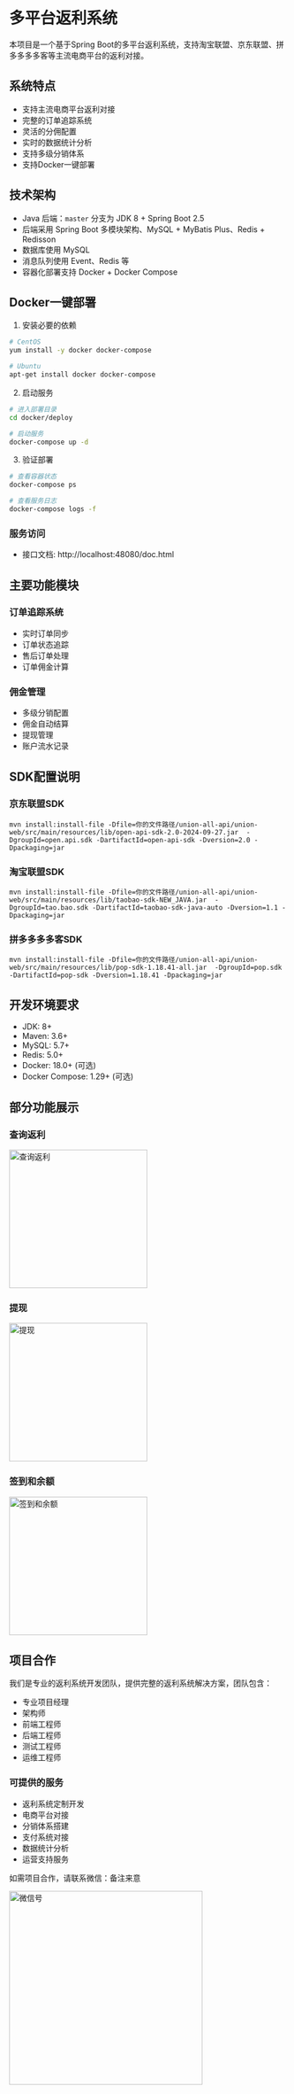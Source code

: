 # 多平台返利系统

本项目是一个基于Spring Boot的多平台返利系统，支持淘宝联盟、京东联盟、拼多多多多客等主流电商平台的返利对接。

## 系统特点

* 支持主流电商平台返利对接
* 完整的订单追踪系统
* 灵活的分佣配置
* 实时的数据统计分析
* 支持多级分销体系
* 支持Docker一键部署

## 技术架构

* Java 后端：`master` 分支为 JDK 8 + Spring Boot 2.5
* 后端采用 Spring Boot 多模块架构、MySQL + MyBatis Plus、Redis + Redisson
* 数据库使用 MySQL
* 消息队列使用 Event、Redis 等
* 容器化部署支持 Docker + Docker Compose

## Docker一键部署

1. 安装必要的依赖
```bash
# CentOS
yum install -y docker docker-compose

# Ubuntu
apt-get install docker docker-compose
```

2. 启动服务
```bash
# 进入部署目录
cd docker/deploy

# 启动服务
docker-compose up -d
```

3. 验证部署
```bash
# 查看容器状态
docker-compose ps

# 查看服务日志
docker-compose logs -f
```

### 服务访问
- 接口文档: http://localhost:48080/doc.html

## 主要功能模块

### 订单追踪系统
- 实时订单同步
- 订单状态追踪
- 售后订单处理
- 订单佣金计算

### 佣金管理
- 多级分销配置
- 佣金自动结算
- 提现管理
- 账户流水记录

## SDK配置说明

### 京东联盟SDK
```shell
mvn install:install-file -Dfile=你的文件路径/union-all-api/union-web/src/main/resources/lib/open-api-sdk-2.0-2024-09-27.jar  -DgroupId=open.api.sdk -DartifactId=open-api-sdk -Dversion=2.0 -Dpackaging=jar
```

### 淘宝联盟SDK
```shell
mvn install:install-file -Dfile=你的文件路径/union-all-api/union-web/src/main/resources/lib/taobao-sdk-NEW_JAVA.jar  -DgroupId=tao.bao.sdk -DartifactId=taobao-sdk-java-auto -Dversion=1.1 -Dpackaging=jar
```

### 拼多多多多客SDK
```shell
mvn install:install-file -Dfile=你的文件路径/union-all-api/union-web/src/main/resources/lib/pop-sdk-1.18.41-all.jar  -DgroupId=pop.sdk -DartifactId=pop-sdk -Dversion=1.18.41 -Dpackaging=jar
```

## 开发环境要求

- JDK: 8+
- Maven: 3.6+
- MySQL: 5.7+
- Redis: 5.0+
- Docker: 18.0+ (可选)
- Docker Compose: 1.29+ (可选)

## 部分功能展示
### 查询返利
<img src="images/%E6%9F%A5%E8%AF%A2%E8%BF%94%E5%88%A9.jpg" alt="查询返利" width="250">

### 提现
<img src="images/%E6%8F%90%E7%8E%B0.jpg" alt="提现" width="250">

### 签到和余额
<img src="images/%E7%AD%BE%E5%88%B0%E5%92%8C%E4%BD%99%E9%A2%9D.jpg" alt="签到和余额" width="250">


## 项目合作

我们是专业的返利系统开发团队，提供完整的返利系统解决方案，团队包含：
- 专业项目经理
- 架构师
- 前端工程师
- 后端工程师
- 测试工程师
- 运维工程师

### 可提供的服务
- 返利系统定制开发
- 电商平台对接
- 分销体系搭建
- 支付系统对接
- 数据统计分析
- 运营支持服务

如需项目合作，请联系微信：备注来意

<img src="images/%E5%BE%AE%E4%BF%A1%E5%8F%B7.jpg" alt="微信号" width="350">


